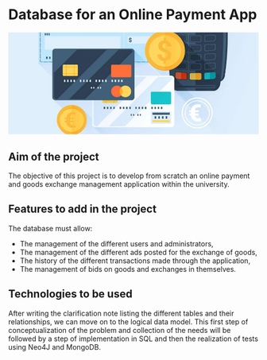 # Database for an Online Payment App

![image](assets/photo.jpg)

## Aim of the project

The objective of this project is to develop from scratch an online payment and goods exchange management application within the university. 

## Features to add in the project

The database must allow:
- The management of the different users and administrators,
- The management of the different ads posted for the exchange of goods,
- The history of the different transactions made through the application,
- The management of bids on goods and exchanges in themselves.

## Technologies to be used

After writing the clarification note listing the different tables and their relationships, we can move on to the logical data model. This first step of conceptualization of the problem and collection of the needs will be followed by a step of implementation in SQL and then the realization of tests using Neo4J and MongoDB.
